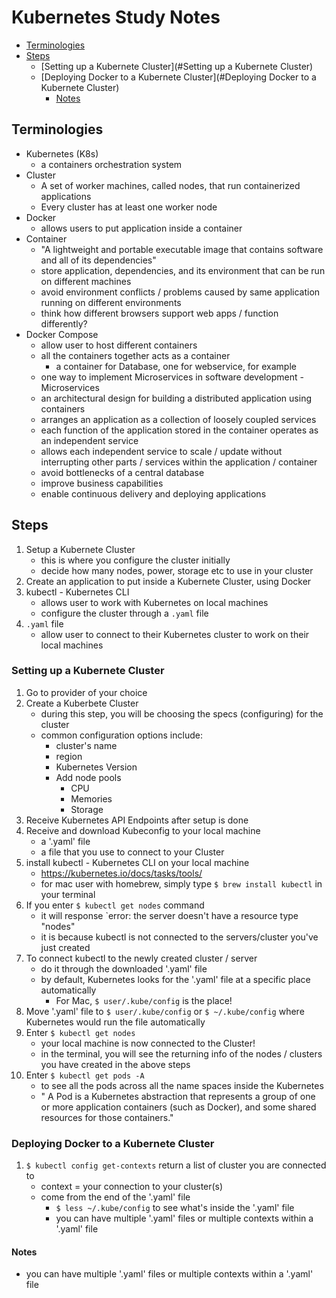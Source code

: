 # Kubernetes Study Notes

- [Terminologies](#Terminologies)
- [Steps](#Steps)
    * [Setting up a Kubernete Cluster](#Setting up a Kubernete Cluster)
    * [Deploying Docker to a Kubernete Cluster](#Deploying Docker to a Kubernete Cluster)
        + [Notes](#Notes)

## Terminologies
- Kubernetes (K8s)
    - a containers orchestration system
- Cluster
    - A set of worker machines, called nodes, that run containerized applications
    - Every cluster has at least one worker node
- Docker
    - allows users to put application inside a container
- Container
    - "A lightweight and portable executable image that contains software and all of its dependencies"
    - store application, dependencies, and its environment that can be run on different machines 
    - avoid environment conflicts / problems caused by same application running on different environments
    - think how different browsers support web apps / function differently?
- Docker Compose
    - allow user to host different containers
    - all the containers together acts as a container
        - a container for Database, one for webservice, for example
    - one way to implement Microservices in software development
-Microservices
    - an architectural design for building a distributed application using containers
    - arranges an application as a collection of loosely coupled services
    - each function of the application stored in the container operates as an independent service
    - allows each independent service to scale / update without interrupting other parts / services within the application / container
    - avoid bottlenecks of a central database
    - improve business capabilities
    - enable continuous delivery and deploying applications

## Steps
1. Setup a Kubernete Cluster
    - this is where you configure the cluster initially
    - decide how many nodes, power, storage etc to use in your cluster
1. Create an application to put inside a Kubernete Cluster, using Docker
1. kubectl - Kubernetes CLI
    - allows user to work with Kubernetes on local machines
    - configure the cluster through a `.yaml` file
1. `.yaml` file
    - allow user to connect to their Kubernetes cluster to work on their local machines


### Setting up a Kubernete Cluster
1. Go to provider of your choice
1. Create a Kuberbete Cluster
    - during this step, you will be choosing the specs (configuring) for the cluster
    - common configuration options include:
        - cluster's name
        - region
        - Kubernetes Version
        - Add node pools 
            - CPU
            - Memories
            - Storage
1. Receive Kubernetes API Endpoints after setup is done
1. Receive and download Kubeconfig to your local machine
    - a '.yaml' file
    - a file that you use to connect to your Cluster
1. install kubectl - Kubernetes CLI on your local machine
    - https://kubernetes.io/docs/tasks/tools/
    - for mac user with homebrew, simply type `$ brew install kubectl` in your terminal
1. If you enter `$ kubectl get nodes` command
    - it will response `error: the server doesn't have a resource type "nodes"
    - it is because kubectl is not connected to the servers/cluster you've just created
1. To connect kubectl to the newly created cluster / server
    - do it through the downloaded '.yaml' file
    - by default, Kubernetes looks for the '.yaml' file at a specific place automatically
        - For Mac, `$ user/.kube/config` is the place!
1. Move '.yaml' file to `$ user/.kube/config` or `$ ~/.kube/config` where Kubernetes would run the file automatically
1. Enter `$ kubectl get nodes` 
    - your local machine is now connected to the Cluster!
    - in the terminal, you will see the returning info of the nodes / clusters you have created in the above steps
1. Enter `$ kubectl get pods -A` 
    - to see all the pods across all the name spaces inside the Kubernetes
    - " A Pod is a Kubernetes abstraction that represents a group of one or more application containers (such as Docker), and some shared resources for those containers."

### Deploying Docker to a Kubernete Cluster
1. `$ kubectl config get-contexts` return a list of cluster you are connected to
    - context = your connection to your cluster(s)
    - come from the end of the '.yaml' file 
        - `$ less ~/.kube/config` to see what's inside the '.yaml' file 
        - you can have multiple '.yaml' files or multiple contexts within a '.yaml' file 

#### Notes
- you can have multiple '.yaml' files or multiple contexts within a '.yaml' file 